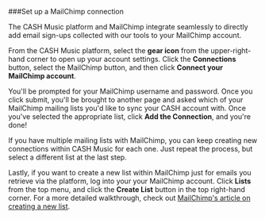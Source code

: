 ###Set up a MailChimp connection

The CASH Music platform and MailChimp integrate seamlessly to directly add email sign-ups collected with our tools to your MailChimp account.

From the CASH Music platform, select the **gear icon** from the upper-right-hand corner to open up your account settings. Click the **Connections** button, select the MailChimp button, and then click **Connect your MailChimp account**.

You'll be prompted for your MailChimp username and password. Once you click submit, you'll be brought to another page and asked which of your MailChimp mailing lists you'd like to sync your CASH account with. Once you've selected the appropriate list, click **Add the Connection**, and you're done!

If you have multiple mailing lists with MailChimp, you can keep creating new connections within CASH Music for each one. Just repeat the process, but select a different list at the last step.

Lastly, if you want to create a new list within MailChimp just for emails you retrieve via the platform, log into your your MailChimp account. Click **Lists** from the top menu, and click the **Create List** button in the top right-hand corner. For a more detailed walkthrough, check out [MailChimp's article on creating a new list](http://kb.mailchimp.com/lists/growth/create-a-new-list).


